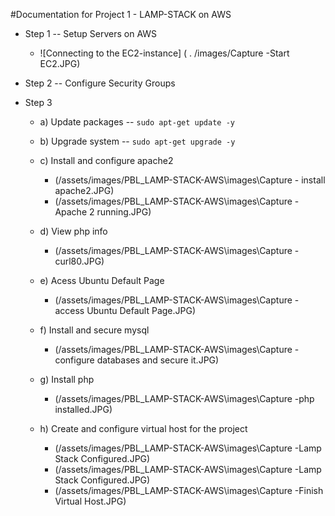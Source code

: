 #Documentation for Project 1 - LAMP-STACK on AWS
- Step 1 -- Setup Servers on AWS 
    -  ![Connecting to the EC2-instance] ( . /images/Capture -Start EC2.JPG)
   
- Step 2 -- Configure Security Groups
- Step 3  
    - a) Update packages -- `sudo apt-get update -y`

    - b) Upgrade system  -- `sudo apt-get upgrade -y` 
    
    - c) Install and configure apache2
      - (/assets/images/PBL_LAMP-STACK-AWS\images\Capture - install apache2.JPG)
      - (/assets/images/PBL_LAMP-STACK-AWS\images\Capture -Apache 2 running.JPG)
    - d) View php info 
      - (/assets/images/PBL_LAMP-STACK-AWS\images\Capture -curl80.JPG)
    - e) Acess Ubuntu Default Page 
      - (/assets/images/PBL_LAMP-STACK-AWS\images\Capture -access Ubuntu Default Page.JPG)
    - f) Install and secure mysql 
      - (/assets/images/PBL_LAMP-STACK-AWS\images\Capture -configure databases and secure it.JPG)
    - g) Install php 
      - (/assets/images/PBL_LAMP-STACK-AWS\images\Capture -php installed.JPG)
    - h) Create and configure virtual host for the project 
      - (/assets/images/PBL_LAMP-STACK-AWS\images\Capture -Lamp Stack Configured.JPG)
      - (/assets/images/PBL_LAMP-STACK-AWS\images\Capture -Lamp Stack Configured.JPG)
      - (/assets/images/PBL_LAMP-STACK-AWS\images\Capture -Finish Virtual Host.JPG)



